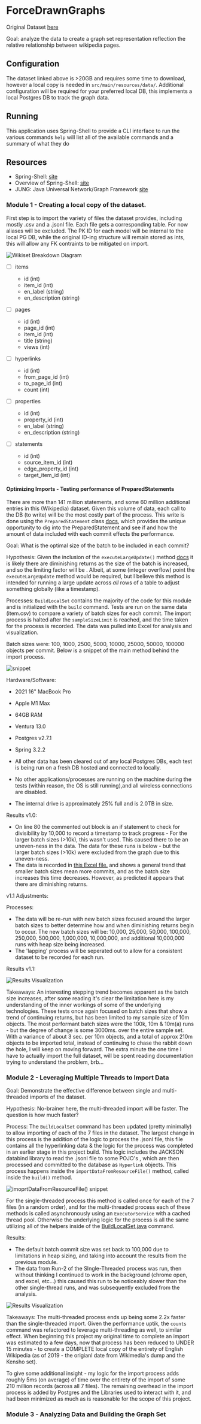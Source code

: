 # ForceDrawnGraphs

Original Dataset [here](https://www.kaggle.com/datasets/kenshoresearch/kensho-derived-wikimedia-data)

Goal: analyze the data to create a graph set representation reflection the relative relationship between wikipedia pages.

## Configuration

The dataset linked above is >20GB and requires some time to download, however a local copy is needed in `src/main/resources/data/`. Additional configuration will be required for your preferred local DB, this implements a local Postgres DB to track the graph data.

## Running

This application uses Spring-Shell to provide a CLI interface to run the various commands `help` will list all of the available commands and a summary of what they do

## Resources

- Spring-Shell: [site](https://docs.spring.io/spring-shell/docs/current/reference/htmlsingle/)
- Overview of Spring-Shell: [site](https://reflectoring.io/spring-shell/)
- JUNG: Java Universal Network/Graph Framework  [site](https://jung.sourceforge.net/)

### Module 1 - Creating a local copy of the dataset.

First step is to import the variety of files the dataset provides, including mostly .csv and a .jsonl file. Each file gets a corresponding table. For now aliases will be excluded. The PK ID for each model will be internal to the local PG DB, while the original ID-ing structure will remain stored as ints, this will allow any FK contraints to be mitigated on import.

![Wikiset Breakdown Diagram](/docs/Wikiset%20Breakdown%20Diagram%20v0.2.svg)

- [ ] items 
  - id (int)
  - item_id (int)
  - en_label (string)
  - en_description (string)

- [ ] pages 
  - id (int)
  - page_id (int)
  - item_id (int)
  - title (string)
  - views (int)

- [ ] hyperlinks
  - id (int)
  - from_page_id (int)
  - to_page_id (int)
  - count (int)

- [ ] properties
  - id (int)
  - property_id (int)
  - en_label (string)
  - en_description (string)

- [ ] statements
  - id (int)
  - source_item_id (int)
  - edge_property_id (int)
  - target_item_id (int)


#### Optimizing Imports - Testing performance of PreparedStatements

There are more than 141 million statements, and some 60 million additional entries in this (Wikipedia) dataset. Given this volume of data, each call to the DB (to write) will be the most costly part of the process. This write is done using the `PreparedStatement` class [docs](https://docs.oracle.com/en/java/javase/17/docs/api/java.sql/java/sql/PreparedStatement.html), which provides the unique opportunity to dig into the PreparedStatement and see if and how the amount of data included with each commit effects the performance.

Goal: What is the optimal size of the batch to be included in each commit?

Hypothesis: Given the inclusion of the `executeLargeUpdate()` method [docs](https://docs.oracle.com/en/java/javase/17/docs/api/java.sql/java/sql/PreparedStatement.html#executeLargeUpdate()) it is likely there are diminishing returns as the size of the batch is increased, and so the limiting factor will be . Albeit, at some (integer overflow) point the `executeLargeUpdate` method would be required, but I believe this method is intended for running a large update across _all_ rows of a table to adjust something globally (like a timestamp). 

Processes: `BuildLocalSet` contains the majority of the code for this module and is initialized with the `build` command. Tests are run on the same data (item.csv) to compare a variety of batch sizes for each commit. The import process is halted after the `sampleSizeLimit` is reached, and the time taken for the process is recorded. The data was pulled into Excel for analysis and visualization.

Batch sizes were: 100, 1000, 2500, 5000, 10000, 25000, 50000, 100000 objects per commit. Below is a snippet of the main method behind the import process.

![snippet](/docs/ImportDataFromResourceSnippetMod1.png)

Hardware/Software: 
- 2021 16" MacBook Pro
- Apple M1 Max
- 64GB RAM
- Ventura 13.0
- Postgres v2.7.1
- Spring 3.2.2

- All other data has been cleared out of any local Postgres DBs, each test is being run on a fresh DB hosted and connected to locally. 
- No other applications/processes are running on the machine during the tests (within reason, the OS is still running),and all wireless connections are disabled.
- The internal drive is approximately 25% full and is 2.0TB in size. 

Results v1.0:

- On line 80 the commented out block is an if statement to check for divisibility by 10,000 to record a timestamp to track progress - For the larger batch sizes (>10k), this wasn't used. This caused there to be an uneven-ness in the data. The data for these runs is below - but the larger batch sizes (>10k) were excluded from the graph due to this uneven-ness. 
- The data is recorded in [this Excel file.](docs/Optimizing%20Imports%20-%20Prepared%20Statements%20Data.xlsx) and shows a general trend that smaller batch sizes mean more commits, and as the batch size increases this time decreases. However, as predicted it appears that there are diminishing returns. 

v1.1 Adjustments:

Processes: 
- The data will be re-run with new batch sizes focused around the larger batch sizes to better determine how and when diminishing returns begin to occur. The new batch sizes will be: 10,000, 25,000, 50,000, 100,000, 250,000, 500,000, 1,000,000, 10,000,000, and additional 10,000,000 runs with heap size being increased.
- The 'lapping' process will be seperated out to allow for a consistent dataset to be recorded for each run. 

Results v1.1:

![Results Visualization](docs/PreparedStatementsChart_v1.1.1.png)

Takeaways: An interesting stepping trend becomes apparent as the batch size increases, after some reading it's clear the limitation here is my understanding of the inner workings of some of the underlying technologies. These tests once again focused on batch sizes that show a trend of continuing returns, but has been limited to my sample size of 10m objects.  The most performant batch sizes were the 100k, 10m & 10m(a) runs - but the degree of change is some 3000ms. over the entire sample set. With a variance of about 3 sec. per 10m objects, and a total of approx 210m objects to be imported total, instead of continuing to chase the rabbit down the hole, I will keep on moving forward. The extra minute the one time I have to actually import the full dataset, will be spent reading documentation trying to understand the problem, brb...

### Module 2 -  Leveraging Multiple Threads to Import Data

Goal: Demonstrate the effective difference between single and multi-threaded imports of the dataset. 

Hypothesis: No-brainer here, the multi-threaded import will be faster. The question is how much faster?

Process: The `BuildLocalSet` command has been updated (pretty minimally) to allow importing of each of the 7 files in the dataset. The largest change in this process is the addition of the logic to process the .jsonl file, this file contains all the hyperlinking data & the logic for the process was completed in an earlier stage in this project build. This logic includes the JACKSON databind library to read the .jsonl file to some POJO's , which are then processed and committed to the database as `Hyperlink` objects. This process happens inside the `importDataFromResourceFile()` method, called inside the `build()` method.

![imoprtDataFromResourceFile() snippet](docs/ImportDataFromResourceFileSnippetMod2.png)

For the single-threaded process this method is called once for each of the 7 files (in a random order), and for the multi-threaded process each of these methods is called asynchronously using an `ExecutorService` with a cached thread pool. Otherwise the underlying logic for the process is all the same utilizing all of the helpers inside of the [BuildLocalSet.java](src/main/java/edu/ForceDrawnGraphs/commands/BuildLocalSet.java) command. 

Results: 

- The default batch commit size was set back to 100,000 due to limitations in heap sizing, and taking into account the results from the previous module. 
- The data from Run-2 of the SIngle-Threaded process was run, then without thinking I continued to work in the background (chrome open, and excel, etc...) this caused this run to be noticeably slower than the other single-thread runs, and was subsequently excluded from the analysis.

![Results Visualization](docs/LeveraginMultipleThreadsAvgs.png)

Takeaways: The multi-threaded process ends up being some 2.2x faster than the single-threaded import. Given the performance uptik, the `counts` command was refactored to leverage multi-threading as well, to similar effect. When beginning this project my original time to complete an import was estimated to a few days, now that process has been reduced to UNDER 15 minutes - to create a COMPLETE local copy of the entirety of English Wikipedia (as of 2019 - the origianl date from Wikimedia's dump and the Kensho set).

To give some additional insight - my logic for the import process adds roughly 5ms (on average) of time over the entirety of the import of some 210 million records (across all 7 files). The remaining overhead in the import process is added by Postgres and the Libraries used to interact with it, and had been minimized as much as is reasonable for the scope of this project. 

### Module 3 - Analyzing Data and Building the Graph Set